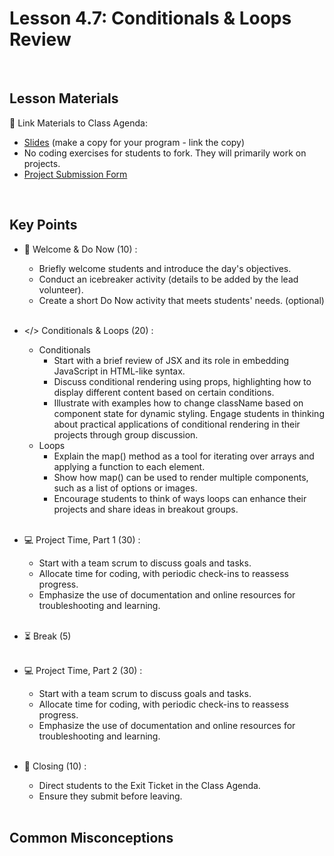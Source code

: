 # Lesson 4.7: Conditionals & Loops Review

<br>

## Lesson Materials

📖 Link Materials to Class Agenda:
- [Slides](https://docs.google.com/presentation/d/1xvWtc_Buyy_e7ZKC5RxMe4FR2tJdX8OA9uU93C-HHjE/edit?usp=sharing) (make a copy for your program - link the copy)
- No coding exercises for students to fork. They will primarily work on projects.
- [Project Submission Form](https://forms.gle/5BQLyaNjbMnQd1du9)

<br>

## Key Points

- 👋 Welcome & Do Now (10) :
    - Briefly welcome students and introduce the day's objectives.
    - Conduct an icebreaker activity (details to be added by the lead volunteer).
    - Create a short Do Now activity that meets students' needs. (optional)<br><br>

- </> Conditionals & Loops (20) :
    - Conditionals
        - Start with a brief review of JSX and its role in embedding JavaScript in HTML-like syntax.
        - Discuss conditional rendering using props, highlighting how to display different content based on certain conditions.
        - Illustrate with examples how to change className based on component state for dynamic styling.
        Engage students in thinking about practical applications of conditional rendering in their projects through group discussion.
    - Loops
        - Explain the map() method as a tool for iterating over arrays and applying a function to each element.
        - Show how map() can be used to render multiple components, such as a list of options or images.
        - Encourage students to think of ways loops can enhance their projects and share ideas in breakout groups.<br><br>

- 💻 Project Time, Part 1 (30) :
    - Start with a team scrum to discuss goals and tasks.
    - Allocate time for coding, with periodic check-ins to reassess progress.
    - Emphasize the use of documentation and online resources for troubleshooting and learning.<br><br>

- ⏳ Break (5)<br><br>

- 💻 Project Time, Part 2 (30) :
    - Start with a team scrum to discuss goals and tasks.
    - Allocate time for coding, with periodic check-ins to reassess progress.
    - Emphasize the use of documentation and online resources for troubleshooting and learning.<br><br>

- 👋 Closing (10) :
    - Direct students to the Exit Ticket in the Class Agenda.
    - Ensure they submit before leaving.<br><br>


## Common Misconceptions
